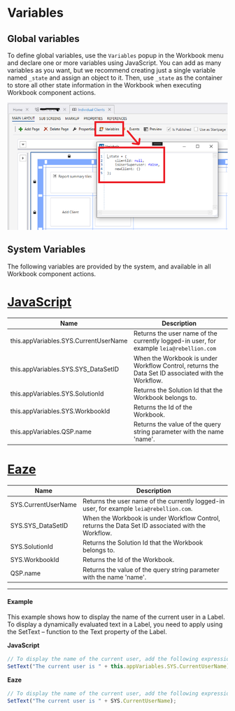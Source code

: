 
# Variables


## Global variables

To define global variables, use the `Variables` popup in the Workbook menu and declare one or more variables using JavaScript. You can add as many variables as you want, but we recommend creating just a single variable named `_state` and assign an object to it. Then, use `_state` as the container to store all other state information in the Workbook when executing Workbook component actions.

![image](../../../../../images/invision/workbook-global-variables.png)


## System Variables

The following variables are provided by the system, and available in all Workbook component actions.  

# [JavaScript](#tab/javascript)
| Name                                  | Description                             |
|---------------------------------------|-----------------------------------------|
| this.appVariables.SYS.CurrentUserName | Returns the user name of the currently logged-in user, for example `leia@rebellion.com` |
| this.appVariables.SYS.SYS_DataSetID   | When the Workbook is under Workflow Control, returns the Data Set ID associated with the Workflow. |
| this.appVariables.SYS.SolutionId      | Returns the Solution Id that the Workbook belongs to. |
| this.appVariables.SYS.WorkbookId      | Returns the Id of the Workbook.          |
| this.appVariables.QSP.name            | Returns the value of the query string parameter with the name 'name'. |

# [Eaze](#tab/eaze)

| Name                | Description                             |
|---------------------|-----------------------------------------|
| SYS.CurrentUserName | Returns the user name of the currently logged-in user, for example `leia@rebellion.com`. |
| SYS.SYS_DataSetID   | When the Workbook is under Workflow Control, returns the Data Set ID associated with the Workflow. |
| SYS.SolutionId      | Returns the Solution Id that the Workbook belongs to. |
| SYS.WorkbookId      | Returns the Id of the Workbook.          |
| QSP.name            | Returns the value of the query string parameter with the name 'name'. |

---

#### Example

This example shows how to display the name of the current user in a Label.  
To display a dynamically evaluated text in a Label, you need to apply using the SetText – function to the Text property of the Label.

**JavaScript**
```javascript
// To display the name of the current user, add the following expression to the Text property of a Label.
SetText("The current user is " + this.appVariables.SYS.CurrentUserName);
```

**Eaze**
```javascript
// To display the name of the current user, add the following expression to the Text property of a Label.
SetText("The current user is " + SYS.CurrentUserName);
```